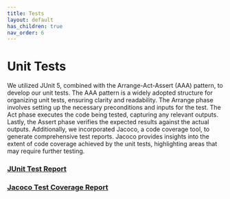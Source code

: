 ```yaml
---
title: Tests
layout: default
has_children: true
nav_order: 6
---
```


# Unit Tests

We utilized JUnit 5, combined with the Arrange-Act-Assert (AAA) pattern, to develop our unit tests. The AAA pattern is a
widely adopted structure for organizing unit tests, ensuring clarity and readability. The Arrange phase involves setting
up the necessary preconditions and inputs for the test. The Act phase executes the code being tested, capturing any
relevant outputs. Lastly, the Assert phase verifies the expected results against the actual outputs. Additionally, we
incorporated Jacoco, a code coverage tool, to generate comprehensive test reports. Jacoco provides insights into the
extent of code coverage achieved by the unit tests, highlighting areas that may require further testing.

### [JUnit Test Report](/klotski/assets/reports/tests/test/index.html)

### [Jacoco Test Coverage Report](/klotski/assets/reports/jacoco/test/html/index.html)

